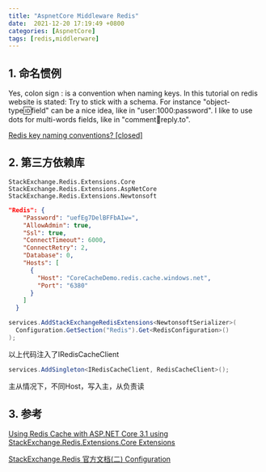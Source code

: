 ```yaml
---
title: "AspnetCore Middleware Redis"
date:  2021-12-20 17:19:49 +0800
categories: [AspnetCore]
tags: [redis,middlerware]
---
```


## 1. 命名惯例

Yes, colon sign : is a convention when naming keys. In this tutorial on redis website is stated: Try to stick with a schema. For instance "object-type:id:field" can be a nice idea, like in "user:1000:password". I like to use dots for multi-words fields, like in "comment:1234:reply.to".

[Redis key naming conventions? [closed]](https://stackoverflow.com/questions/6965451/redis-key-naming-conventions)


## 2. 第三方依赖库

```nuget
StackExchange.Redis.Extensions.Core
StackExchange.Redis.Extensions.AspNetCore
StackExchange.Redis.Extensions.Newtonsoft
```

```json
"Redis": {
    "Password": "uefEg7DelBFFbAIw=",
    "AllowAdmin": true,
    "Ssl": true,
    "ConnectTimeout": 6000,
    "ConnectRetry": 2,
    "Database": 0,
    "Hosts": [
      {
        "Host": "CoreCacheDemo.redis.cache.windows.net",
        "Port": "6380"
      }
    ]
  }
```

```csharp
services.AddStackExchangeRedisExtensions<NewtonsoftSerializer>(
  Configuration.GetSection("Redis").Get<RedisConfiguration>()
);
```

以上代码注入了IRedisCacheClient

```csharp
services.AddSingleton<IRedisCacheClient, RedisCacheClient>();
```

主从情况下，不同Host，写入主，从负责读


## 3. 参考

[Using Redis Cache with ASP.NET Core 3.1 using StackExchange.Redis.Extensions.Core Extensions](https://tutexchange.com/using-redis-cache-with-asp-net-core-3-1-using-stackexchange-redis-extensions-core-extensions/)


[StackExchange.Redis 官方文档(二) Configuration](https://www.cnblogs.com/ArvinZhao/p/6007043.html)


